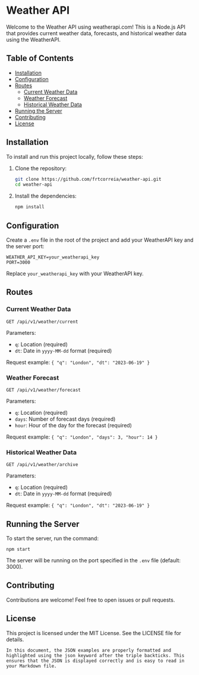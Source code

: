 # Weather API

Welcome to the Weather API using weatherapi.com! This is a Node.js API that provides current weather data, forecasts, and historical weather data using the WeatherAPI.

## Table of Contents

- [Installation](#installation)
- [Configuration](#configuration)
- [Routes](#routes)
  - [Current Weather Data](#current-weather-data)
  - [Weather Forecast](#weather-forecast)
  - [Historical Weather Data](#historical-weather-data)
- [Running the Server](#running-the-server)
- [Contributing](#contributing)
- [License](#license)

## Installation

To install and run this project locally, follow these steps:

1. Clone the repository:

   ```bash
   git clone https://github.com/frtcorreia/weather-api.git
   cd weather-api
   ```

2. Install the dependencies:
   ```bash
   npm install
   ```

## Configuration

Create a `.env` file in the root of the project and add your WeatherAPI key and the server port:

```env
WEATHER_API_KEY=your_weatherapi_key
PORT=3000
```

Replace `your_weatherapi_key` with your WeatherAPI key.

## Routes

### Current Weather Data

`GET /api/v1/weather/current`

Parameters:

- `q`: Location (required)
- `dt`: Date in `yyyy-MM-dd` format (required)

Request example:
`{
  "q": "London",
  "dt": "2023-06-19"
}`

### Weather Forecast

`GET /api/v1/weather/forecast`

Parameters:

- `q`: Location (required)
- `days`: Number of forecast days (required)
- `hour`: Hour of the day for the forecast (required)

Request example:
`{
  "q": "London",
  "days": 3,
  "hour": 14
}`

### Historical Weather Data

`GET /api/v1/weather/archive`

Parameters:

- `q`: Location (required)
- `dt`: Date in `yyyy-MM-dd` format (required)

Request example:
`{
  "q": "London",
  "dt": "2023-06-19"
}`

## Running the Server

To start the server, run the command:

`npm start`

The server will be running on the port specified in the `.env` file (default: 3000).

## Contributing

Contributions are welcome! Feel free to open issues or pull requests.

## License

This project is licensed under the MIT License. See the LICENSE file for details.

`In this document, the JSON examples are properly formatted and highlighted using the json keyword after the triple backticks. This ensures that the JSON is displayed correctly and is easy to read in your Markdown file.`
